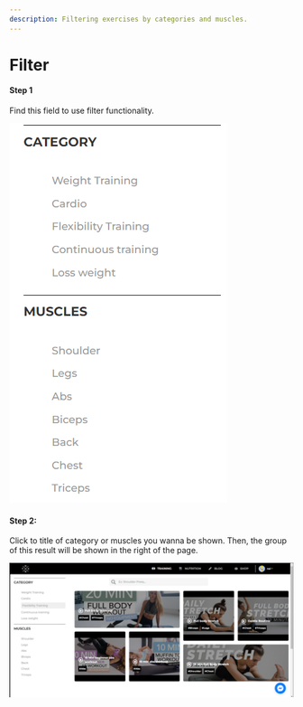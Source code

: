 ```yaml
---
description: Filtering exercises by categories and muscles.
---
```


# Filter

#### Step 1

Find this field to use filter functionality.

![](<../../.gitbook/assets/image (3) (1) (1).png>)

#### Step 2:

Click to title of category or muscles you wanna be shown. Then, the group of this result will be shown in the right of the page.

![](<../../.gitbook/assets/image (6) (1) (1).png>)

